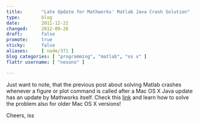 ```yaml
---
title:       "Late Update for Mathworks' Matlab Java Crash Solution"
type:        blog
date:        2011-12-22
changed:     2012-09-26
draft:       false
promote:     true
sticky:      false
aliases:     [ node/371 ]
blog categories: [ "programming", "matlab", "os x" ]
flattr username: [ "nesono" ]

---
```


<!--more-->
<p class="rtejustify">Just want to note, that the previous post about solving Matlab crashes whenever a figure or plot command is called after a Mac OS X Java update has an update by Mathworks itself. Check this <a href="http://www.mathworks.de/support/solutions/en/data/1-F37IJB/index.html" target="_blank">link</a> and learn how to solve the problem also for older Mac OS X versions!</p>
<p class="rtejustify">Cheers,  
	iss</p>

